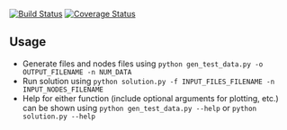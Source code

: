 [![Build Status](https://travis-ci.org/montoyjh/postdoc_challenge.svg?branch=master)](https://travis-ci.org/montoyjh/postdoc_challenge)
[![Coverage Status](https://coveralls.io/repos/github/montoyjh/postdoc_challenge/badge.svg?branch=master)](https://coveralls.io/github/montoyjh/postdoc_challenge?branch=master)

## Usage

* Generate files and nodes files using `python gen_test_data.py -o OUTPUT_FILENAME -n NUM_DATA`
* Run solution using `python solution.py -f INPUT_FILES_FILENAME -n INPUT_NODES_FILENAME`
* Help for either function (include optional arguments for plotting, etc.) can be
shown using `python gen_test_data.py --help` or `python solution.py --help`
